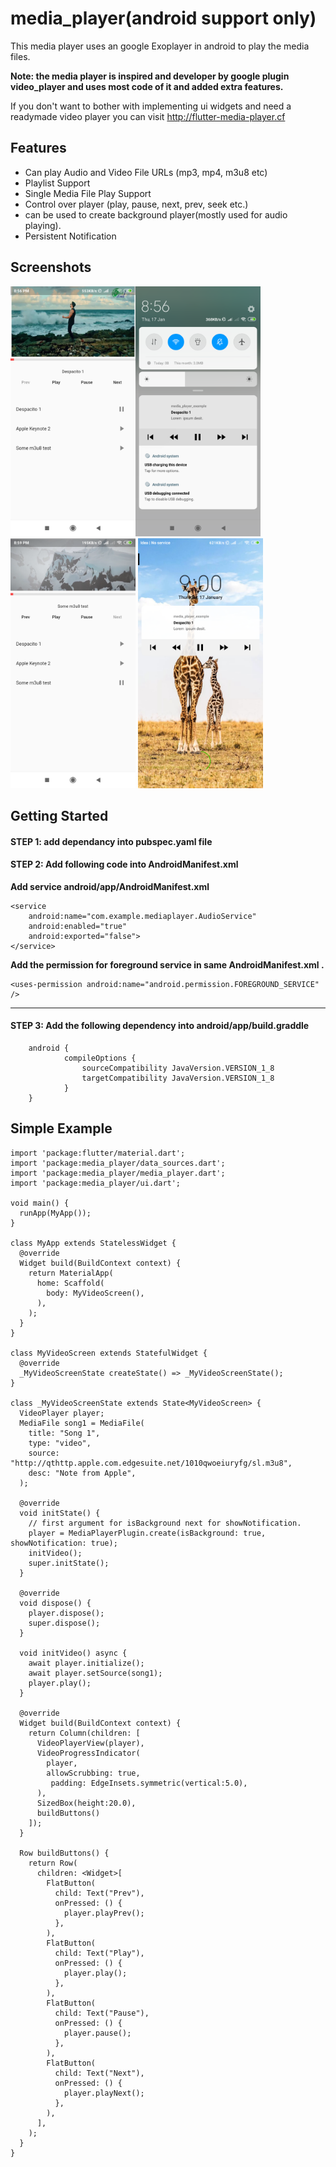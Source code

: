 # media_player(android support only)

This media player uses an google Exoplayer in android to play the media files.

**Note:  the media player is inspired and developer by google plugin video_player and uses most code of it  and added  extra features.**


If you don't want to bother with implementing ui widgets and need a readymade video player 
you can visit  http://flutter-media-player.cf 

##  Features

* Can play Audio and Video File URLs (mp3, mp4, m3u8 etc) 
* Playlist Support
* Single Media File Play Support
* Control over player (play, pause, next, prev, seek etc.)
* can be used to create background player(mostly used for audio playing).
* Persistent Notification


##  Screenshots
<p float="left">
<img src='https://raw.githubusercontent.com/siddhesh-tamhanekar/siddhesh-tamhanekar.github.io/master/images/screenshots/sc1.png' width="200px" style='float:left' >
<img src='https://raw.githubusercontent.com/siddhesh-tamhanekar/siddhesh-tamhanekar.github.io/master/images/screenshots/sc2.png' width="200px" >

<img src='https://raw.githubusercontent.com/siddhesh-tamhanekar/siddhesh-tamhanekar.github.io/master/images/screenshots/sc4.png' width="200px" >
<img src='https://raw.githubusercontent.com/siddhesh-tamhanekar/siddhesh-tamhanekar.github.io/master/images/screenshots/sc5.png' width="200px" >
</p>

## Getting Started

#### STEP 1: add dependancy into pubspec.yaml file


#### STEP 2: Add following code into AndroidManifest.xml

**Add service  android/app/AndroidManifest.xml**
```
<service
    android:name="com.example.mediaplayer.AudioService"
    android:enabled="true"
    android:exported="false">
</service>
```

**Add the permission for foreground service in same AndroidManifest.xml .**
 ```
 <uses-permission android:name="android.permission.FOREGROUND_SERVICE" />
 ```
---

#### STEP 3: Add the following dependency into android/app/build.graddle
```
    android {
            compileOptions {
                sourceCompatibility JavaVersion.VERSION_1_8
                targetCompatibility JavaVersion.VERSION_1_8
            }
    }
```

## Simple Example

```
import 'package:flutter/material.dart';
import 'package:media_player/data_sources.dart';
import 'package:media_player/media_player.dart';
import 'package:media_player/ui.dart';

void main() {
  runApp(MyApp());
}

class MyApp extends StatelessWidget {
  @override
  Widget build(BuildContext context) {
    return MaterialApp(
      home: Scaffold(
        body: MyVideoScreen(),
      ),
    );
  }
}

class MyVideoScreen extends StatefulWidget {
  @override
  _MyVideoScreenState createState() => _MyVideoScreenState();
}

class _MyVideoScreenState extends State<MyVideoScreen> {
  VideoPlayer player;
  MediaFile song1 = MediaFile(
    title: "Song 1",
    type: "video",
    source: "http://qthttp.apple.com.edgesuite.net/1010qwoeiuryfg/sl.m3u8",
    desc: "Note from Apple",
  );

  @override
  void initState() {
    // first argument for isBackground next for showNotification.
    player = MediaPlayerPlugin.create(isBackground: true, showNotification: true);
    initVideo();
    super.initState();
  }

  @override
  void dispose() {
    player.dispose();
    super.dispose();
  }

  void initVideo() async {
    await player.initialize();
    await player.setSource(song1);
    player.play();
  }

  @override
  Widget build(BuildContext context) {
    return Column(children: [
      VideoPlayerView(player),
      VideoProgressIndicator(
        player,
        allowScrubbing: true,
         padding: EdgeInsets.symmetric(vertical:5.0),
      ),
      SizedBox(height:20.0),
      buildButtons()
    ]);
  }

  Row buildButtons() {
    return Row(
      children: <Widget>[
        FlatButton(
          child: Text("Prev"),
          onPressed: () {
            player.playPrev();
          },
        ),
        FlatButton(
          child: Text("Play"),
          onPressed: () {
            player.play();
          },
        ),
        FlatButton(
          child: Text("Pause"),
          onPressed: () {
            player.pause();
          },
        ),
        FlatButton(
          child: Text("Next"),
          onPressed: () {
            player.playNext();
          },
        ),
      ],
    );
  }
}


```